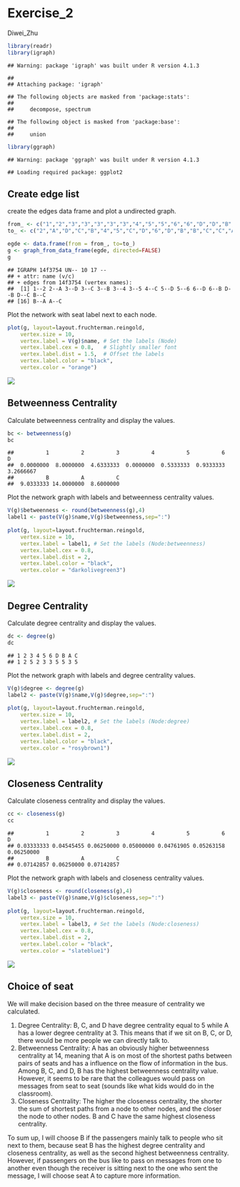 Exercise_2
================
Diwei_Zhu

``` r
library(readr)
library(igraph)
```

    ## Warning: package 'igraph' was built under R version 4.1.3

    ## 
    ## Attaching package: 'igraph'

    ## The following objects are masked from 'package:stats':
    ## 
    ##     decompose, spectrum

    ## The following object is masked from 'package:base':
    ## 
    ##     union

``` r
library(ggraph)
```

    ## Warning: package 'ggraph' was built under R version 4.1.3

    ## Loading required package: ggplot2

## Create edge list

create the edges data frame and plot a undirected graph.

``` r
from_ <- c("1","2","3","3","3","3","3","4","5","5","6","6","D","D","B","B","A")
to_ <- c("2","A","D","C","B","4","5","C","D","6","D","B","B","C","C","A","C")

egde <- data.frame(from = from_, to=to_)
g <- graph_from_data_frame(egde, directed=FALSE)
g
```

    ## IGRAPH 14f3754 UN-- 10 17 -- 
    ## + attr: name (v/c)
    ## + edges from 14f3754 (vertex names):
    ##  [1] 1--2 2--A 3--D 3--C 3--B 3--4 3--5 4--C 5--D 5--6 6--D 6--B D--B D--C B--C
    ## [16] B--A A--C

Plot the network with seat label next to each node.

``` r
plot(g, layout=layout.fruchterman.reingold,
    vertex.size = 10,
    vertex.label = V(g)$name, # Set the labels (Node)
    vertex.label.cex = 0.8,   # Slightly smaller font
    vertex.label.dist = 1.5,  # Offset the labels
    vertex.label.color = "black",
    vertex.color = "orange")
```

![](HW2_files/figure-gfm/unnamed-chunk-3-1.png)<!-- -->

## Betweenness Centrality

Calculate betweenness centrality and display the values.

``` r
bc <- betweenness(g)
bc
```

    ##          1          2          3          4          5          6          D 
    ##  0.0000000  8.0000000  4.6333333  0.0000000  0.5333333  0.9333333  3.2666667 
    ##          B          A          C 
    ##  9.0333333 14.0000000  8.6000000

Plot the network graph with labels and betweenness centrality values.

``` r
V(g)$betweenness <- round(betweenness(g),4)
label1 <- paste(V(g)$name,V(g)$betweenness,sep=":")
  
plot(g, layout=layout.fruchterman.reingold,
    vertex.size = 10,          
    vertex.label = label1, # Set the labels (Node:betweenness)
    vertex.label.cex = 0.8,   
    vertex.label.dist = 2,  
    vertex.label.color = "black",
    vertex.color = "darkolivegreen3")
```

![](HW2_files/figure-gfm/unnamed-chunk-5-1.png)<!-- -->

## Degree Centrality

Calculate degree centrality and display the values.

``` r
dc <- degree(g)
dc
```

    ## 1 2 3 4 5 6 D B A C 
    ## 1 2 5 2 3 3 5 5 3 5

Plot the network graph with labels and degree centrality values.

``` r
V(g)$degree <- degree(g)
label2 <- paste(V(g)$name,V(g)$degree,sep=":")
  
plot(g, layout=layout.fruchterman.reingold,
    vertex.size = 10,          
    vertex.label = label2, # Set the labels (Node:degree)
    vertex.label.cex = 0.8,   
    vertex.label.dist = 2,  
    vertex.label.color = "black",
    vertex.color = "rosybrown1")
```

![](HW2_files/figure-gfm/unnamed-chunk-7-1.png)<!-- -->

## Closeness Centrality

Calculate closeness centrality and display the values.

``` r
cc <- closeness(g)
cc
```

    ##          1          2          3          4          5          6          D 
    ## 0.03333333 0.04545455 0.06250000 0.05000000 0.04761905 0.05263158 0.06250000 
    ##          B          A          C 
    ## 0.07142857 0.06250000 0.07142857

Plot the network graph with labels and closeness centrality values.

``` r
V(g)$closeness <- round(closeness(g),4)
label3 <- paste(V(g)$name,V(g)$closeness,sep=":")
  
plot(g, layout=layout.fruchterman.reingold,
    vertex.size = 10,          
    vertex.label = label3, # Set the labels (Node:closeness)
    vertex.label.cex = 0.8,   
    vertex.label.dist = 2,  
    vertex.label.color = "black",
    vertex.color = "slateblue1")
```

![](HW2_files/figure-gfm/unnamed-chunk-9-1.png)<!-- -->

## Choice of seat

We will make decision based on the three measure of centrality we
calculated.

1.  Degree Centrality: B, C, and D have degree centrality equal to 5
    while A has a lower degree centrality at 3. This means that if we
    sit on B, C, or D, there would be more people we can directly talk
    to.
2.  Betweenness Centrality: A has an obviously higher betweenness
    centrality at 14, meaning that A is on most of the shortest paths
    between pairs of seats and has a influence on the flow of
    information in the bus. Among B, C, and D, B has the highest
    betweenness centrality value. However, it seems to be rare that the
    colleagues would pass on messages from seat to seat (sounds like
    what kids would do in the classroom).
3.  Closeness Centrality: The higher the closeness centrality, the
    shorter the sum of shortest paths from a node to other nodes, and
    the closer the node to other nodes. B and C have the same highest
    closeness centrality.

To sum up, I will choose B if the passengers mainly talk to people who
sit next to them, because seat B has the highest degree centrality and
closeness centrality, as well as the second highest betweenness
centrality. However, if passengers on the bus like to pass on messages
from one to another even though the receiver is sitting next to the one
who sent the message, I will choose seat A to capture more information.

